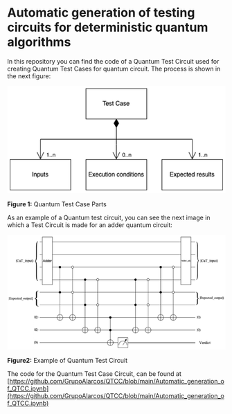 # Automatic generation of testing circuits for deterministic quantum algorithms
In this repository you can find the code of a Quantum Test Circuit used for creating Quantum Test Cases for quantum circuit. The process is shown in the next figure:

![Quantum Test Case Parts](test_case_parts.png)

**Figure 1:** Quantum Test Case Parts

As an example of a Quantum test circuit, you can see the next image in which a Test Circuit is made for an adder quantum circuit:

![Example of Quantum Test Circuit](qtcc_adder.png)

**Figure2:** Example of Quantum Test Circuit

The code for the Quantum Test Case Circuit, can be found at [https://github.com/GrupoAlarcos/QTCC/blob/main/Automatic_generation_of_QTCC.ipynb](https://github.com/GrupoAlarcos/QTCC/blob/main/Automatic_generation_of_QTCC.ipynb)
